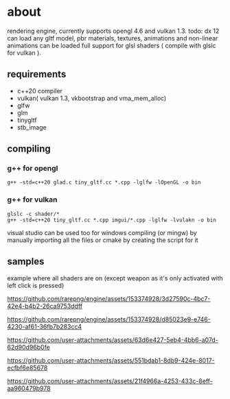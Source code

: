 # about
rendering engine,
currently supports opengl 4.6 and vulkan 1.3. todo: dx 12
can load any gltf model, pbr materials, textures, animations and non-linear animations can be loaded
full support for glsl shaders ( compile with glslc for vulkan ).
## requirements
* c++20 compiler
* vulkan( vulkan 1.3, vkbootstrap and vma_mem_alloc)
* glfw
* glm
* tinygltf
* stb_image

## compiling
### g++ for opengl
``g++ -std=c++20 glad.c tiny_gltf.cc *.cpp -lglfw -lOpenGL -o bin``<br>
### g++ for vulkan
``glslc -c shader/*``<br>
``g++ -std=c++20 tiny_gltf.cc *.cpp imgui/*.cpp -lglfw -lvulakn -o bin``

visual studio can be used too for windows compiling (or mingw) by manually importing all the files or cmake by creating the script for it

## samples

example where all shaders are on (except weapon as it's only activated with left click is pressed)

https://github.com/rarepng/engine/assets/153374928/3d27590c-4bc7-42e4-b4b2-26ca9753ddff




https://github.com/rarepng/engine/assets/153374928/d85023e9-e746-4230-af61-36fb7b283cc4





https://github.com/user-attachments/assets/63d6e427-5eb4-4bb6-a07d-62d90d96b0fe

https://github.com/user-attachments/assets/551bdab1-8db9-424e-8017-ecfbf6e85678

https://github.com/user-attachments/assets/21f4966a-4253-433c-8eff-aa960479b978






